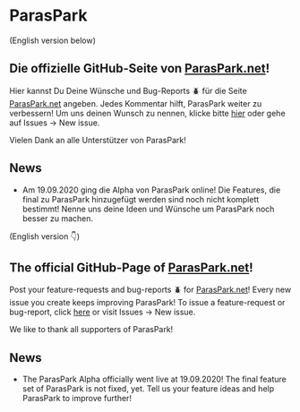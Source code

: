 # ParasPark
(English version below)

## Die offizielle GitHub-Seite von [ParasPark.net](https://www.paraspark.net)!
Hier kannst Du Deine Wünsche und Bug-Reports :beetle: für die Seite [ParasPark.net](https://www.paraspark.net)
angeben. Jedes Kommentar hilft, ParasPark weiter zu verbessern! Um uns deinen Wunsch zu nennen, klicke bitte
[hier](https://github.com/BluescreenProductions/ParasPark/issues/new) oder gehe auf Issues -> New issue.

Vielen Dank an alle Unterstützer von ParasPark!

## News
- Am 19.09.2020 ging die Alpha von ParasPark online! Die Features, die final zu ParasPark hinzugefügt werden
sind noch nicht komplett bestimmt! Nenne uns deine Ideen und Wünsche um ParasPark noch besser zu machen.



(English version :point_down:)
## The official GitHub-Page of [ParasPark.net](https://www.paraspark.net)!
Post your feature-requests and bug-reports :beetle: for [ParasPark.net](https://www.paraspark.net)! Every new
issue you create keeps improving ParasPark! To issue a feature-request or bug-report, click 
[here](https://github.com/BluescreenProductions/ParasPark/issues/new) or visit Issues -> New issue.

We like to thank all supporters of ParasPark!

## News
- The ParasPark Alpha officially went live at 19.09.2020! The final feature set of ParasPark is not fixed, yet.
Tell us your feature ideas and help ParasPark to improve further!
